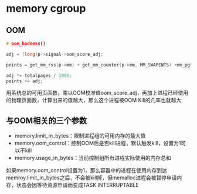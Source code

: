 # memory cgroup



## OOM

```c
# oom_badness()

adj = (long)p->signal->oom_score_adj;

points = get_mm_rss(p->mm) + get_mm_counter(p->mm, MM_SWAPENTS) +mm_pgtables_bytes(p->mm) / PAGE_SIZE;

adj *= totalpages / 1000;
points += adj;
```

用系统总的可用页面数，乘以OOM校准值oom_score_adj，再加上进程已经使用的物理页面数，计算出来的值越大，那么这个进程被OOM Kill的几率也就越大



## 与OOM相关的三个参数

- memory.limit_in_bytes：限制进程组的可用内存的最大值
- memory.oom_control：控制OOM后是否kill进程，默认触发kill，设置为1可以不kill
- memory.usage_in_bytes：当前控制组所有进程实际使用的内存总和



如果memory.oom_control设置为1，那么容器中的进程在使用内存到达memroy.limit_in_bytes之后，不会被kill掉，但memalloc进程会被暂停申请内存，状态会因等待资源申请而变成TASK INTERRUPTABLE

